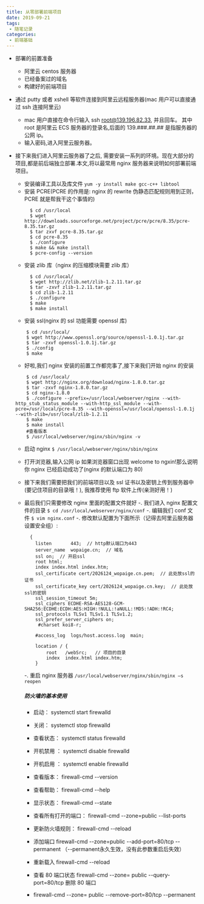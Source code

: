```yaml
---
title: 从零部署前端项目
date: 2019-09-21
tags:
 - 随笔记录
categories:
 - 前端基础
---
```


- 部署的前置准备

  - 阿里云 centos 服务器
  - 已经备案过的域名
  - 构建好的前端项目

- 通过 putty 或者 xshell 等软件连接到阿里云远程服务器(mac 用户可以直接通过 ssh 连接阿里云)

  - mac 用户直接在命令行输入 ssh root@139.196.82.33, 并且回车。 其中 root 是阿里云 ECS 服务器的登录名,后面的 139.###.##.## 是指服务器的公网 ip。
  - 输入密码,进入阿里云服务器。

- 接下来我们进入阿里云服务器了之后, 需要安装一系列的环境。现在大部分的项目,都是前后端独立部署.本文,将以最常用 nginx 服务器来说明如何部署前端项目。

  - 安装编译工具以及库文件 `yum -y install make gcc-c++ libtool`
  - 安装 PCRE(PCRE 的作用是: nginx 的 rewrite 伪静态匹配规则用到正则，PCRE 就是帮我干这个事情的)
    ```
      $ cd /usr/local
      $ wget http://downloads.sourceforge.net/project/pcre/pcre/8.35/pcre-8.35.tar.gz
      $ tar zxvf pcre-8.35.tar.gz
      $ cd pcre-8.35
      $ ./configure
      $ make && make install
      $ pcre-config --version
    ```
  - 安装 zlib 库（nginx 的压缩模块需要 zlib 库）
    ```
      $ cd /usr/local/
      $ wget http://zlib.net/zlib-1.2.11.tar.gz
      $ tar -zxvf zlib-1.2.11.tar.gz
      $ cd zlib-1.2.11
      $ ./configure
      $ make
      $ make install
    ```
  - 安装 ssl(nginx 的 ssl 功能需要 openssl 库)

  ```
      $ cd /usr/local/
      $ wget http://www.openssl.org/source/openssl-1.0.1j.tar.gz
      $ tar -zxvf openssl-1.0.1j.tar.gz
      $ ./config
      $ make

  ```

  - 好啦,我们 nginx 安装的前置工作都完事了,接下来我们开始 nginx 的安装

  ```
      $ cd /usr/local/
      $ wget http://nginx.org/download/nginx-1.8.0.tar.gz
      $ tar -zxvf nginx-1.8.0.tar.gz
      $ cd nginx-1.8.0
      $ ./configure --prefix=/usr/local/webserver/nginx --with-http_stub_status_module --with-http_ssl_module --with-pcre=/usr/local/pcre-8.35 --with-openssl=/usr/local/openssl-1.0.1j --with-zlib=/usr/local/zlib-1.2.11
      $ make
      $ make install
      #查看版本
      $ /usr/local/webserver/nginx/sbin/nginx -v

  ```

  - 启动 nginx `$ /usr/local/webserver/nginx/sbin/nginx`

  - 打开浏览器,输入公网 ip 如果浏览器窗口出现 welcome to ngxin!那么说明你 nginx 已经启动成功了(nginx 的默认端口为 80)
  - 接下来我们需要把我们的前端项目以及 ssl 证书以及密钥上传到服务器中(要记住项目的目录哦！), 我推荐使用 ftp 软件上传(亲测好用！)
  - 最后我们只需要修改 nginx 里面的配置文件就好
    -. 我们进入 nginx 配置文件的目录 `$ cd /usr/local/webserver/nginx/conf`
    -. 编辑我们 conf 文件 `$ vim nginx.conf`
    -. 修改默认配置为下面所示（记得去阿里云服务器设置安全组）:

    ```
      {
        listen       443;  // http默认端口为443
        server_name  wopaige.cn;  // 域名
        ssl on;  // 开启ssl
        root html;
        index index.html index.htm;
        ssl_certificate cert/2026124_wopaige.cn.pem;  // 此处放ssl的证书
        ssl_certificate_key cert/2026124_wopaige.cn.key;  // 此处放ssl的密钥
        ssl_session_timeout 5m;
        ssl_ciphers ECDHE-RSA-AES128-GCM-SHA256:ECDHE:ECDH:AES:HIGH:!NULL:!aNULL:!MD5:!ADH:!RC4;
        ssl_protocols TLSv1 TLSv1.1 TLSv1.2;
        ssl_prefer_server_ciphers on;
         #charset koi8-r;

        #access_log  logs/host.access.log  main;

        location / {
            root   /webSrc;   // 项目的目录
            index  index.html index.htm;
        }
    ```

    -. 重启 nginx 服务器 `/usr/local/webserver/nginx/sbin/nginx –s reopen`


    ##### 防火墙的基本使用
    - 启动： systemctl start firewalld

    - 关闭： systemctl stop firewalld
     - 查看状态： systemctl status firewalld
     - 开机禁用  ： systemctl disable firewalld
     - 开机启用  ： systemctl enable firewalld
     - 查看版本： firewall-cmd --version
     - 查看帮助： firewall-cmd --help
     - 显示状态： firewall-cmd --state
     - 查看所有打开的端口： firewall-cmd --zone=public --list-ports
     - 更新防火墙规则： firewall-cmd --reload
     - 添加端口  firewall-cmd --zone=public --add-port=80/tcp --permanent  （--permanent永久生效，没有此参数重启后失效）
    -  重新载入 firewall-cmd --reload
    - 查看 80 端口状态 firewall-cmd --zone= public --query-port=80/tcp 删除 80 端口
    - firewall-cmd --zone= public --remove-port=80/tcp --permanent
